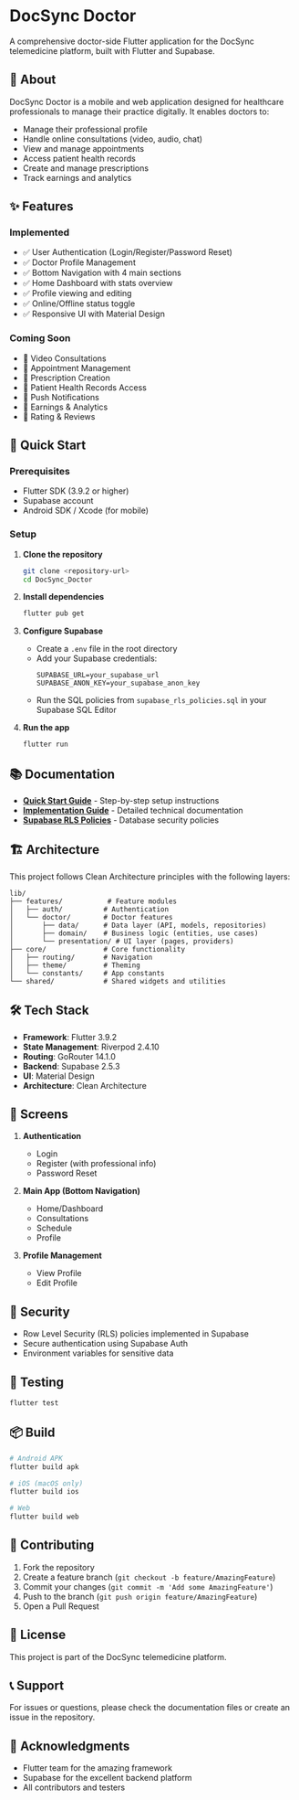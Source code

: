 # DocSync Doctor

A comprehensive doctor-side Flutter application for the DocSync telemedicine platform, built with Flutter and Supabase.

## 🏥 About

DocSync Doctor is a mobile and web application designed for healthcare professionals to manage their practice digitally. It enables doctors to:

- Manage their professional profile
- Handle online consultations (video, audio, chat)
- View and manage appointments
- Access patient health records
- Create and manage prescriptions
- Track earnings and analytics

## ✨ Features

### Implemented

- ✅ User Authentication (Login/Register/Password Reset)
- ✅ Doctor Profile Management
- ✅ Bottom Navigation with 4 main sections
- ✅ Home Dashboard with stats overview
- ✅ Profile viewing and editing
- ✅ Online/Offline status toggle
- ✅ Responsive UI with Material Design

### Coming Soon

- 🔄 Video Consultations
- 🔄 Appointment Management
- 🔄 Prescription Creation
- 🔄 Patient Health Records Access
- 🔄 Push Notifications
- 🔄 Earnings & Analytics
- 🔄 Rating & Reviews

## 🚀 Quick Start

### Prerequisites

- Flutter SDK (3.9.2 or higher)
- Supabase account
- Android SDK / Xcode (for mobile)

### Setup

1. **Clone the repository**

   ```bash
   git clone <repository-url>
   cd DocSync_Doctor
   ```

2. **Install dependencies**

   ```bash
   flutter pub get
   ```

3. **Configure Supabase**

   - Create a `.env` file in the root directory
   - Add your Supabase credentials:
     ```env
     SUPABASE_URL=your_supabase_url
     SUPABASE_ANON_KEY=your_supabase_anon_key
     ```
   - Run the SQL policies from `supabase_rls_policies.sql` in your Supabase SQL Editor

4. **Run the app**
   ```bash
   flutter run
   ```

## 📚 Documentation

- **[Quick Start Guide](QUICK_START.md)** - Step-by-step setup instructions
- **[Implementation Guide](IMPLEMENTATION_GUIDE.md)** - Detailed technical documentation
- **[Supabase RLS Policies](supabase_rls_policies.sql)** - Database security policies

## 🏗️ Architecture

This project follows Clean Architecture principles with the following layers:

```
lib/
├── features/           # Feature modules
│   ├── auth/          # Authentication
│   └── doctor/        # Doctor features
│       ├── data/      # Data layer (API, models, repositories)
│       ├── domain/    # Business logic (entities, use cases)
│       └── presentation/ # UI layer (pages, providers)
├── core/              # Core functionality
│   ├── routing/       # Navigation
│   ├── theme/         # Theming
│   └── constants/     # App constants
└── shared/            # Shared widgets and utilities
```

## 🛠️ Tech Stack

- **Framework**: Flutter 3.9.2
- **State Management**: Riverpod 2.4.10
- **Routing**: GoRouter 14.1.0
- **Backend**: Supabase 2.5.3
- **UI**: Material Design
- **Architecture**: Clean Architecture

## 📱 Screens

1. **Authentication**

   - Login
   - Register (with professional info)
   - Password Reset

2. **Main App (Bottom Navigation)**

   - Home/Dashboard
   - Consultations
   - Schedule
   - Profile

3. **Profile Management**
   - View Profile
   - Edit Profile

## 🔐 Security

- Row Level Security (RLS) policies implemented in Supabase
- Secure authentication using Supabase Auth
- Environment variables for sensitive data

## 🧪 Testing

```bash
flutter test
```

## 📦 Build

```bash
# Android APK
flutter build apk

# iOS (macOS only)
flutter build ios

# Web
flutter build web
```

## 🤝 Contributing

1. Fork the repository
2. Create a feature branch (`git checkout -b feature/AmazingFeature`)
3. Commit your changes (`git commit -m 'Add some AmazingFeature'`)
4. Push to the branch (`git push origin feature/AmazingFeature`)
5. Open a Pull Request

## 📄 License

This project is part of the DocSync telemedicine platform.

## 📞 Support

For issues or questions, please check the documentation files or create an issue in the repository.

## 🙏 Acknowledgments

- Flutter team for the amazing framework
- Supabase for the excellent backend platform
- All contributors and testers
